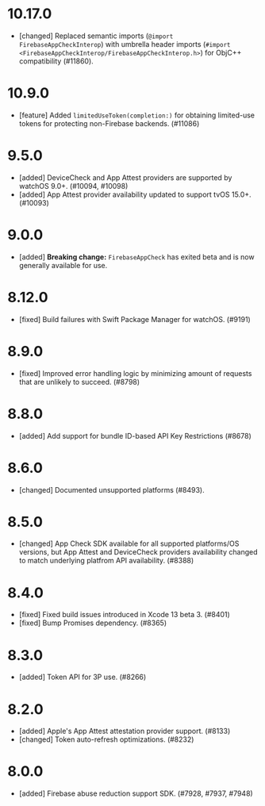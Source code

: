 # 10.17.0
- [changed] Replaced semantic imports (`@import FirebaseAppCheckInterop`) with umbrella header imports
  (`#import <FirebaseAppCheckInterop/FirebaseAppCheckInterop.h>`) for ObjC++ compatibility (#11860).

# 10.9.0
- [feature] Added `limitedUseToken(completion:)` for obtaining limited-use tokens for
  protecting non-Firebase backends. (#11086)

# 9.5.0
- [added] DeviceCheck and App Attest providers are supported by watchOS 9.0+. (#10094, #10098)
- [added] App Attest provider availability updated to support tvOS 15.0+. (#10093)

# 9.0.0
- [added] **Breaking change:** `FirebaseAppCheck` has exited beta and is now
  generally available for use.

# 8.12.0
- [fixed] Build failures with Swift Package Manager for watchOS. (#9191)

# 8.9.0
- [fixed] Improved error handling logic by minimizing amount of requests that are unlikely to succeed. (#8798)

# 8.8.0
- [added] Add support for bundle ID-based API Key Restrictions (#8678)

# 8.6.0
- [changed] Documented unsupported platforms (#8493).

# 8.5.0
- [changed] App Check SDK available for all supported platforms/OS versions, but App Attest and
DeviceCheck providers availability changed to match underlying platfrom API availability. (#8388)

# 8.4.0
- [fixed] Fixed build issues introduced in Xcode 13 beta 3. (#8401)
- [fixed] Bump Promises dependency. (#8365)

# 8.3.0
- [added] Token API for 3P use. (#8266)

# 8.2.0
- [added] Apple's App Attest attestation provider support. (#8133)
- [changed] Token auto-refresh optimizations. (#8232)

# 8.0.0
- [added] Firebase abuse reduction support SDK. (#7928, #7937, #7948)
